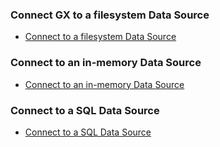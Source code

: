 ### Connect GX to a filesystem Data Source

- [Connect to a filesystem Data Source](/docs/oss/guides/connecting_to_your_data/fluent/filesystem/connect_filesystem_source_data)

### Connect to an in-memory Data Source

- [Connect to an in-memory Data Source](/docs/oss/guides/connecting_to_your_data/fluent/in_memory/connect_in_memory_data)

### Connect to a SQL Data Source

- [Connect to a SQL Data Source](/docs/oss/guides/connecting_to_your_data/fluent/database/connect_sql_source_data)

